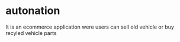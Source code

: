 # autonation
It is an ecommerce application were users can sell old vehicle or buy recyled vehicle parts
